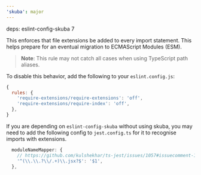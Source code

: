 ```yaml
---
'skuba': major
---
```


deps: eslint-config-skuba 7

This enforces that file extensions be added to every import statement. This helps prepare for an eventual migration to ECMAScript Modules (ESM).

> **Note**: This rule may not catch all cases when using TypeScript path aliases.

To disable this behavior, add the following to your `eslint.config.js`:

```js
{
  rules: {
    'require-extensions/require-extensions': 'off',
    'require-extensions/require-index': 'off',
  },
}
```

If you are depending on `eslint-config-skuba` without using skuba, you may need to add the following config to `jest.config.ts` for it to recognise imports with extensions.

```ts
  moduleNameMapper: {
    // https://github.com/kulshekhar/ts-jest/issues/1057#issuecomment-1482644543
    '^(\\.\\.?\\/.+)\\.jsx?$': '$1',
  },
```
